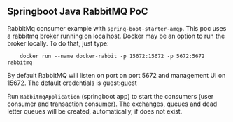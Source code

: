 ## Springboot Java RabbitMQ PoC
RabbitMq consumer example with `spring-boot-starter-amqp`.
This poc uses a rabbitmq broker running on localhost.
Docker may be an option to run the broker locally. To do that, just type:

```
	docker run --name docker-rabbit -p 15672:15672 -p 5672:5672 rabbitmq
```
By default RabbitMQ will listen on port on port 5672 and management UI on 15672.
The default credentials is guest:guest

Run `RabbitmqApplication` (springboot app) to start the consumers (user consumer and transaction consumer). The exchanges, queues and dead letter queues will be created, automatically, if does not exist.
